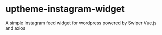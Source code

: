 # uptheme-instagram-widget
A simple Instagram feed widget for wordpress powered by Swiper Vue.js and axios
